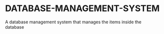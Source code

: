 # DATABASE-MANAGEMENT-SYSTEM
A database management system that manages the items inside the database
